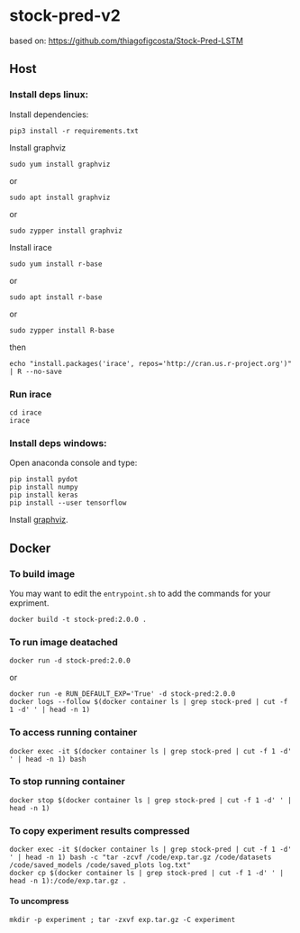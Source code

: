 # stock-pred-v2

based on: https://github.com/thiagofigcosta/Stock-Pred-LSTM

## Host

### Install deps linux:
Install dependencies:
```
pip3 install -r requirements.txt
```

Install graphviz
```
sudo yum install graphviz
```
or
```
sudo apt install graphviz
```
or
```
sudo zypper install graphviz
```


Install irace
```
sudo yum install r-base
```
or
```
sudo apt install r-base
```
or
```
sudo zypper install R-base
```

then
```
echo "install.packages('irace', repos='http://cran.us.r-project.org')" | R --no-save
```

### Run irace

```
cd irace
irace
```

### Install deps windows:
Open anaconda console and type:
```
pip install pydot
pip install numpy
pip install keras
pip install --user tensorflow
```
Install [graphviz](https://graphviz.gitlab.io/download/).

## Docker

### To build image

You may want to edit the `entrypoint.sh` to add the commands for your expriment.

```
docker build -t stock-pred:2.0.0 .
```

### To run image deatached

```
docker run -d stock-pred:2.0.0
```

or

```
docker run -e RUN_DEFAULT_EXP='True' -d stock-pred:2.0.0
docker logs --follow $(docker container ls | grep stock-pred | cut -f 1 -d' ' | head -n 1)
```

### To access running container

```
docker exec -it $(docker container ls | grep stock-pred | cut -f 1 -d' ' | head -n 1) bash
```

### To stop running container

```
docker stop $(docker container ls | grep stock-pred | cut -f 1 -d' ' | head -n 1)
```

### To copy experiment results compressed

```
docker exec -it $(docker container ls | grep stock-pred | cut -f 1 -d' ' | head -n 1) bash -c "tar -zcvf /code/exp.tar.gz /code/datasets /code/saved_models /code/saved_plots log.txt"
docker cp $(docker container ls | grep stock-pred | cut -f 1 -d' ' | head -n 1):/code/exp.tar.gz .
```

#### To uncompress

```
mkdir -p experiment ; tar -zxvf exp.tar.gz -C experiment
```
